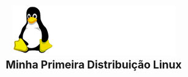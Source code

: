 <h1 align="center">
  <img src="src/logo.png" title="Minha Primeira Distro Linux"/><br>
  Minha Primeira Distribuição Linux
</h1>